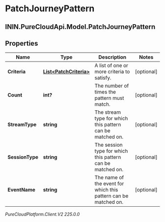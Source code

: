 # PatchJourneyPattern

## ININ.PureCloudApi.Model.PatchJourneyPattern

## Properties

|Name | Type | Description | Notes|
|------------ | ------------- | ------------- | -------------|
| **Criteria** | [**List&lt;PatchCriteria&gt;**](PatchCriteria) | A list of one or more criteria to satisfy. | [optional] |
| **Count** | **int?** | The number of times the pattern must match. | [optional] |
| **StreamType** | **string** | The stream type for which this pattern can be matched on. | [optional] |
| **SessionType** | **string** | The session type for which this pattern can be matched on. | [optional] |
| **EventName** | **string** | The name of the event for which this pattern can be matched on. | [optional] |



_PureCloudPlatform.Client.V2 225.0.0_
